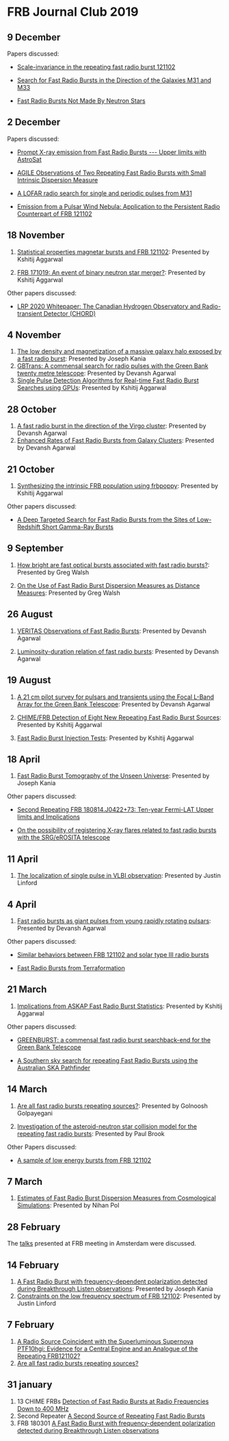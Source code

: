 # FRB Journal Club 2019

<h2>9 December</h2>

Papers discussed:

* [Scale-invariance in the repeating fast radio burst 121102](https://arxiv.org/abs/1912.01191)

* [Search for Fast Radio Bursts in the Direction of the Galaxies M31 and M33](https://arxiv.org/abs/1912.00179)

* [Fast Radio Bursts Not Made By Neutron Stars](https://arxiv.org/abs/1912.00526)


<h2>2 December</h2>

Papers discussed:

* [Prompt X-ray emission from Fast Radio Bursts --- Upper limits with AstroSat](https://arxiv.org/abs/1911.00537)

* [AGILE Observations of Two Repeating Fast Radio Bursts with Small Intrinsic Dispersion Measure](https://arxiv.org/abs/1911.10189)

* [A LOFAR radio search for single and periodic pulses from M31](https://arxiv.org/abs/1911.11228)

* [Emission from a Pulsar Wind Nebula: Application to the Persistent Radio Counterpart of FRB 121102](https://arxiv.org/abs/1911.12833)




<h2>18 November</h2>

1. [Statistical properties magnetar bursts and FRB 121102](https://arxiv.org/abs/1910.14201): Presented by Kshitij Aggarwal

2. [FRB 171019: An event of binary neutron star merger?](https://arxiv.org/abs/1909.10961): Presented by Kshitij Aggarwal

Other papers discussed: 

* [LRP 2020 Whitepaper: The Canadian Hydrogen Observatory and Radio-transient Detector (CHORD)](https://arxiv.org/abs/1911.01777)


<h2>4 November</h2>

1. [The low density and magnetization of a massive galaxy halo exposed by a fast radio burst](https://arxiv.org/abs/1909.11681): Presented by Joseph Kania
2. [GBTrans: A commensal search for radio pulses with the Green Bank twenty metre telescope](https://arxiv.org/abs/1905.00980): Presented by Devansh Agarwal
3. [Single Pulse Detection Algorithms for Real-time Fast Radio Burst Searches using GPUs](https://arxiv.org/abs/1910.08324): Presented by Kshitij Aggarwal


<h2>28 October</h2>

1. [A fast radio burst in the direction of the Virgo cluster](https://arxiv.org/abs/1909.05779): Presented by Devansh Agarwal
2. [Enhanced Rates of Fast Radio Bursts from Galaxy Clusters](https://ui.adsabs.harvard.edu/abs/2018ApJ...863..132F/abstract): Presented by Devansh Agarwal



<h2>21 October</h2>

1. [Synthesizing the intrinsic FRB population using frbpoppy](https://arxiv.org/abs/1910.08365): Presented by Kshitij Aggarwal

Other papers discussed:
* [A Deep Targeted Search for Fast Radio Bursts from the Sites of Low-Redshift Short Gamma-Ray Bursts](https://arxiv.org/abs/1909.11682)
 


<h2>9 September</h2>

1. [How bright are fast optical bursts associated with fast radio bursts?](https://arxiv.org/abs/1905.02429): Presented by Greg Walsh

2. [On the Use of Fast Radio Burst Dispersion Measures as Distance Measures](https://arxiv.org/abs/1903.08175): Presented by Greg Walsh


<h2>26 August</h2>

1. [VERITAS Observations of Fast Radio Bursts](https://arxiv.org/abs/1908.06471): Presented by Devansh Agarwal 

2. [Luminosity-duration relation of fast radio bursts](https://arxiv.org/abs/1907.11730): Presented by Devansh Agarwal


<h2>19 August</h2>

1. [A 21 cm pilot survey for pulsars and transients using the Focal L-Band Array for the Green Bank Telescope](https://arxiv.org/abs/1908.02690): Presented by Devansh Agarwal

2. [CHIME/FRB Detection of Eight New Repeating Fast Radio Burst Sources](https://arxiv.org/abs/1908.03507): Presented by Kshitij Aggarwal

3. [Fast Radio Burst Injection Tests](https://arxiv.org/abs/1907.07948): Presented by Kshitij Aggarwal

<h2>18 April</h2>

1. [Fast Radio Burst Tomography of the Unseen Universe](https://arxiv.org/abs/1903.06535): Presented by Joseph Kania

Other papers discussed:
* [Second Repeating FRB 180814.J0422+73: Ten-year Fermi-LAT Upper limits and Implications](https://arxiv.org/abs/1903.07329)

* [On the possibility of registering X-ray flares related to fast radio bursts with the SRG/eROSITA telescope](https://arxiv.org/abs/1903.10991)

<h2>11 April</h2>

1. [The localization of single pulse in VLBI observation](https://arxiv.org/abs/1810.08933): Presented by Justin Linford


<h2>4 April</h2>

1. [Fast radio bursts as giant pulses from young rapidly rotating pulsars](https://ui.adsabs.harvard.edu/abs/2016MNRAS.462..941L/abstract): Presented by Devansh Agarwal

Other papers discussed:
* [Similar behaviors between FRB 121102 and solar type III radio bursts](https://arxiv.org/abs/1903.11895)

* [Fast Radio Bursts from Terraformation](https://arxiv.org/abs/1903.12186)

<h2>21 March</h2>

1. [Implications from ASKAP Fast Radio Burst Statistics](https://arxiv.org/abs/1903.00014): Presented by Kshitij Aggarwal

Other papers discussed:
* [GREENBURST: a commensal fast radio burst searchback-end for the Green Bank Telescope](https://arxiv.org/abs/1903.05573)

* [A Southern sky search for repeating Fast Radio Bursts using the Australian SKA Pathfinder](https://arxiv.org/abs/1903.06525)


<h2>14 March</h2>

1. [Are all fast radio bursts repeating sources?](https://arxiv.org/abs/1902.00272): Presented by Golnoosh Golpayegani

2. [Investigation of the asteroid-neutron star collision model for the repeating fast radio bursts](https://arxiv.org/abs/1902.05203): Presented by Paul Brook

Other Papers discussed:

* [A sample of low energy bursts from FRB 121102](https://arxiv.org/abs/1903.02249)


<h2>7 March</h2>

1. [Estimates of Fast Radio Burst Dispersion Measures from Cosmological Simulations](https://arxiv.org/abs/1903.07630): Presented by Nihan Pol

<h2>28 February</h2>

The [talks](<https://sites.google.com/view/frb2019-amsterdam/programme?authuser=0>) presented at FRB meeting in Amsterdam were discussed.  

<h2>14 February</h2>

1. [A Fast Radio Burst with frequency-dependent polarization detected during Breakthrough Listen observations](https://arxiv.org/abs/1901.07412): Presented by Joseph Kania
2. [Constraints on the low frequency spectrum of FRB 121102](https://arxiv.org/abs/1902.01779): Presented by Justin Linford

<h2>7 February</h2>

1. [A Radio Source Coincident with the  Superluminous Supernova PTF10hgi: Evidence for a Central Engine and an  Analogue of the Repeating FRB121102?](https://arxiv.org/abs/1901.10479)
2. [Are all fast radio bursts repeating sources?](https://arxiv.org/abs/1902.00272)

<h2>31 january</h2> 

1. 13 CHIME FRBs [Detection of Fast Radio Bursts at Radio Frequencies Down to 400 MHz]( https://arxiv.org/abs/1901.04524)
2. Second Repeater [A Second Source of Repeating Fast Radio Bursts]( https://arxiv.org/abs/1901.04525)
3. FRB 180301 [A Fast Radio Burst with frequency-dependent polarization detected during Breakthrough Listen observations](https://arxiv.org/abs/1901.07412)
